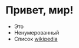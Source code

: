 # Привет, мир!
* Это
* Ненумерованный 
* Список
[wikipedia](https://ru.wikipedia.org/wiki/Википедия)